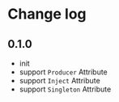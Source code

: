 # Change log

## 0.1.0

* init
* support `Producer` Attribute
* support `Inject` Attribute
* support `Singleton` Attribute

